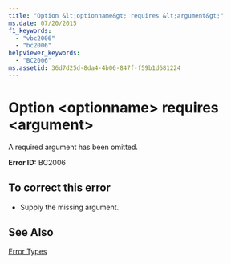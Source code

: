 ```yaml
---
title: "Option &lt;optionname&gt; requires &lt;argument&gt;"
ms.date: 07/20/2015
f1_keywords: 
  - "vbc2006"
  - "bc2006"
helpviewer_keywords: 
  - "BC2006"
ms.assetid: 36d7d25d-8da4-4b06-847f-f59b1d681224
---
```

# Option &lt;optionname&gt; requires &lt;argument&gt;
A required argument has been omitted.  
  
 **Error ID:** BC2006  
  
## To correct this error  
  
-   Supply the missing argument.  
  
## See Also  
 [Error Types](../../visual-basic/programming-guide/language-features/error-types.md)
